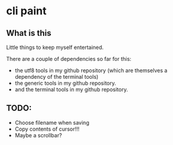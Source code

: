# cli paint

## What is this

Little things to keep myself entertained.

There are a couple of dependencies so far for this:

- the utf8 tools in my github repository (which are themselves a dependency of 
	the terminal tools)
- the generic tools in my github repository.
- and the terminal tools in my github repository.

## TODO:

- Choose filename when saving
- Copy contents of cursor!!!
- Maybe a scrollbar?
